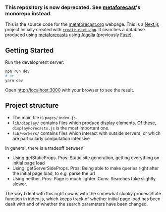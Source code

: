 ### This repository is now deprecated. See [metaforecast](https://github.com/QURIresearch/metaforecast)'s monorepo instead.

This is the source code for the [metaforecast.org](https://metaforecast.org/) webpage. This is a [Next.js](https://nextjs.org/) project initially created with [`create-next-app`](https://github.com/vercel/next.js/tree/canary/packages/create-next-app). It searches a database produced using [metaforecasts](https://github.com/QURIresearch/metaforecasts) using [Algolia](https://www.algolia.com/) (previously [Fuse](https://fusejs.io/)). 

## Getting Started

Run the development server:

```bash
npm run dev
# or
yarn dev
```

Open [http://localhost:3000](http://localhost:3000) with your browser to see the result.

## Project structure

- The main file is `pages/index.js`. 
- `lib/display/` contains files which produce display elements. Of these, `displayForecasts.js` is the most important one.
- `lib/workers/` contains files which interact with outside servers, or which are particularly computation intensive

In general, there is a tradeoff between:
- Using getStaticProps. Pros: Static site generation, getting everything on initial page load
- Using: getServerSideProps. Pros: Being able to make queries right after the initial page load, to e.g. parse the url 
- Using neither. Pros: Page is much lighter. Cons: Searches take slightly slower.

The way I deal with this right now is with the somewhat clunky processState function in index.js, which keeps track of whether initial page load has been dealt with and of whether the search parameters have been changed.
